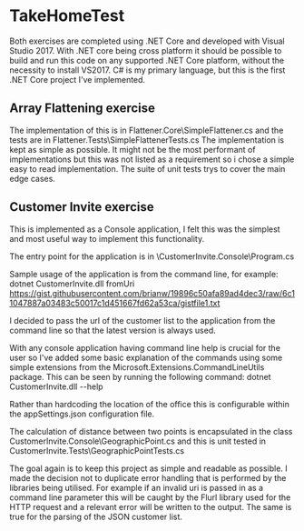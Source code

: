 # TakeHomeTest

Both exercises are completed using .NET Core and developed with Visual Studio 2017. With .NET core being cross platform it should be possible to build and run this code on any supported .NET Core platform, without the necessity to install VS2017. C# is my primary language, but this is the first .NET Core project I've implemented.

## Array Flattening exercise

The implementation of this is in Flattener.Core\SimpleFlattener.cs and the tests are in Flattener.Tests\SimpleFlattenerTests.cs
The implementation is kept as simple as possible. It might not be the most performant of implementations but this was not listed as a requirement so i chose a simple easy to read implementation. The suite of unit tests trys to cover the main edge cases.


## Customer Invite exercise

This is implemented as a Console application, I felt this was the simplest and most useful way to implement this functionality.

The entry point for the application is in \CustomerInvite.Console\Program.cs

Sample usage of the application is from the command line, for example:
dotnet CustomerInvite.dll fromUri https://gist.githubusercontent.com/brianw/19896c50afa89ad4dec3/raw/6c11047887a03483c50017c1d451667fd62a53ca/gistfile1.txt

I decided to pass the url of the customer list to the application from the command line so that the latest version is always used.

With any console application having command line help is crucial for the user so I've added some basic explanation of the commands using some simple extensions from the Microsoft.Extensions.CommandLineUtils package. This can be seen by running the following command:
dotnet CustomerInvite.dll --help

Rather than hardcoding the location of the office this is configurable within the appSettings.json configuration file.

The calculation of distance between two points is encapsulated in the class CustomerInvite.Console\GeographicPoint.cs and this is unit tested in CustomerInvite.Tests\GeographicPointTests.cs

The goal again is to keep this project as simple and readable as possible. I made the decision not to duplicate error handling that is performed by the libraries being utilised. For example if an invalid uri is passed in as a command line parameter this will be caught by the Flurl library used for the HTTP request and a relevant error will be written to the output. The same is true for the parsing of the JSON customer list.
